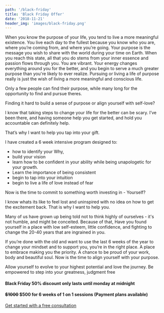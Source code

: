 ```yaml
---
path: '/black-friday'
title: 'Black Friday Offer'
date: '2018-11-21'
header_img: 'images/black-friday.png'
---
```


When you know the purpose of your life, you tend to live a more meaningful existence. You live each day to the fullest because you know who you are, where you’re coming from, and where you’re going.
Your purpose is the message you wish to share with the world during your time on Earth. When you reach this state, all that you do stems from your inner essence and passion flows through you. You are vibrant. Your energy changes everything around you for the better, and you begin to serve a much greater purpose than you're likely to ever realize. Pursuing or living a life of purpose really is just the wish of living a more meaningful and conscious life.

Only a few people can find their purpose, while many long for the opportunity to find and pursue theres.

Finding it hard to build a sense of purpose or align yourself with self-love?

I know that taking steps to change your life for the better can be scary. I’ve been there, and having someone help you get started, and hold you accountable can definitely help.

That’s why I want to help you tap into your  gift.

I have created a 6 week intensive program designed to:

- how to identify your Why,
- build your vision
- learn how to be confident in your ability while being unapologetic for your growth.
- Learn the importance of being consistent
- begin to tap into your intuition
- begin to live a life of love instead of fear

Now is the time to commit to something worth investing in - Yourself?

I know whats its like to feel lost and uninspired with no idea on how to get the excitement back. That is why I want to help you.

Many of us have grown up being told not to think highly of ourselves - it's  not humble, and might be conceited. Because of that, Have you found yourself in a place with low self-esteem, little confidence, and fighting to change the 20-40 years that are ingrained in you.

If you’re done with the old and want to use the last 6 weeks of the year to change your mindset and to support you, you’re in the right place. A place to embrace making you the priority. A chance to be proud of your work, body and beautiful soul. Now is the time to align yourself with your purpose.

Allow yourself to evolve to your highest potential and love the journey. Be empowered  to step into your greatness, judgment free

#### Black Friday 50% discount only lasts until monday at midnight

#### ~~$1000~~ $500 for 6 weeks of 1 on 1 sessions (Payment plans available)

<div class="cta__container">
  <a class="cta__button " href="https://goo.gl/forms/tE7gsSLX1FLmGysR2">
    Get started with a free consultation
  </a>
</div>

